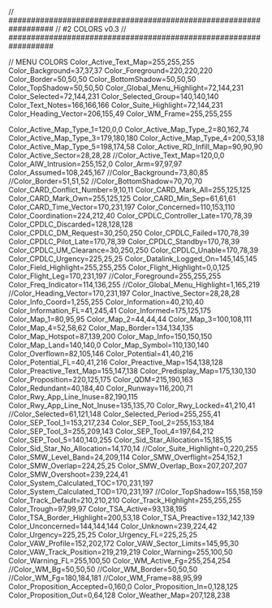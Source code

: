 // ##################################################################
//                 #2 COLORS v0.3
// ##################################################################

// MENU COLORS
Color_Active_Text_Map=255,255,255
Color_Background=37,37,37
Color_Foreground=220,220,220
Color_Border=50,50,50
Color_BottomShadow=50,50,50
Color_TopShadow=50,50,50
Color_Global_Menu_Highlight=72,144,231
Color_Selected=72,144,231
Color_Selected_Group=140,140,140
Color_Text_Notes=166,166,166
Color_Suite_Highlight=72,144,231
Color_Heading_Vector=206,155,49
Color_WM_Frame=255,255,255

Color_Active_Map_Type_1=120,0,0
Color_Active_Map_Type_2=80,162,74
Color_Active_Map_Type_3=179,180,180
Color_Active_Map_Type_4=200,53,18
Color_Active_Map_Type_5=198,174,58
Color_Active_RD_Infill_Map=90,90,90
Color_Active_Sector=28,28,28
//Color_Active_Text_Map=120,0,0
Color_AIW_Intrusion=255,152,0
Color_Arm=97,97,97
Color_Assumed=108,245,167
//Color_Background=73,80,85
//Color_Border=51,51,52
//Color_BottomShadow=70,70,70
Color_CARD_Conflict_Number=9,10,11
Color_CARD_Mark_All=255,125,125
Color_CARD_Mark_Own=255,125,125
Color_CARD_Min_Sep=61,61,61
Color_CARD_Time_Vector=170,231,197
Color_Concerned=110,153,110
Color_Coordination=224,212,40
Color_CPDLC_Controller_Late=170,78,39
Color_CPDLC_Discarded=128,128,128
Color_CPDLC_DM_Request=30,250,250
Color_CPDLC_Failed=170,78,39
Color_CPDLC_Pilot_Late=170,78,39
Color_CPDLC_Standby=170,78,39
Color_CPDLC_UM_Clearance=30,250,250
Color_CPDLC_Unable=170,78,39
Color_CPDLC_Urgency=225,25,25
Color_Datalink_Logged_On=145,145,145
Color_Field_Highlight=255,255,255
Color_Flight_Highlight=0,0,125
Color_Flight_Leg=170,231,197
//Color_Foreground=255,255,255
Color_Freq_Indicator=114,136,255
//Color_Global_Menu_Highlight=1,165,219
//Color_Heading_Vector=170,231,197
Color_Inactive_Sector=28,28,28
Color_Info_Coord=1,255,255
Color_Information=40,210,40
Color_Information_FL=41,245,41
Color_Informed=175,125,175
Color_Map_1=80,95,95
Color_Map_2=44,44,44
Color_Map_3=100,108,111
Color_Map_4=52,58,62
Color_Map_Border=134,134,135
Color_Map_Hotspot=87,139,200
Color_Map_Info=150,150,150
Color_Map_Land=140,140,0
Color_Map_Symbol=110,130,140
Color_Overflown=82,105,146
Color_Potential=41,40,216
Color_Potential_FL=40,41,216
Color_Preactive_Map=154,138,128
Color_Preactive_Text_Map=155,147,138
Color_Predisplay_Map=175,130,130
Color_Proposition=220,125,175
Color_QDM=215,190,163
Color_Redundant=40,184,40
Color_Runway=116,200,71
Color_Rwy_App_Line_Inuse=82,190,115
Color_Rwy_App_Line_Not_Inuse=135,135,70
Color_Rwy_Locked=41,210,41
//Color_Selected=61,121,148
Color_Selected_Period=255,255,41
Color_SEP_Tool_1=153,217,234
Color_SEP_Tool_2=255,153,184
Color_SEP_Tool_3=255,209,143
Color_SEP_Tool_4=197,64,212
Color_SEP_Tool_5=140,140,255
Color_Sid_Star_Allocation=15,185,15
Color_Sid_Star_No_Allocation=14,170,14
//Color_Suite_Highlight=0,220,255
Color_SMW_Level_Band=24,209,114
Color_SMW_Overflight=254,152,1
Color_SMW_Overlap=224,25,25
Color_SMW_Overlap_Box=207,207,207
Color_SMW_Overshoot=239,224,41
Color_System_Calculated_TOC=170,231,197
Color_System_Calculated_TOD=170,231,197
//Color_TopShadow=155,158,159
Color_Track_Default=210,210,210
Color_Track_Highlight=255,255,255
Color_Trough=97,99,97
Color_TSA_Active=93,138,195
Color_TSA_Border_Highlight=200,53,18
Color_TSA_Preactive=132,142,139
Color_Unconcerned=144,144,144
Color_Unknown=239,224,42
Color_Urgency=225,25,25
Color_Urgency_FL=225,25,25
Color_VAW_Profile=152,202,172
Color_VAW_Sector_Limits=145,95,30
Color_VAW_Track_Position=219,219,219
Color_Warning=255,100,50
Color_Warning_FL=255,100,50
Color_WM_Active_Fg=255,254,254
//Color_WM_Bg=50,50,50
//Color_WM_Border=50,50,50
//Color_WM_Fg=180,184,181
//Color_WM_Frame=88,95,99
Color_Proposition_Accepted=0,160,0
Color_Proposition_In=0,128,125
Color_Proposition_Out=0,64,128
Color_Weather_Map=207,128,238
